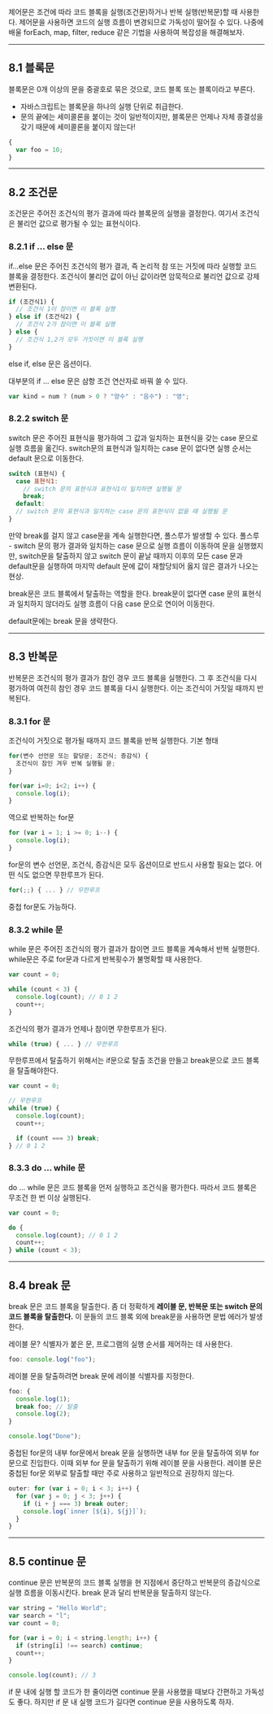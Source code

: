 제어문은 조건에 따라 코드 블록을 실행(조건문)하거나 반복 실행(반복문)할 때 사용한다. 제어문을 사용하면 코드의 실행 흐름이 변경되므로 가독성이 떨어질 수 있다.
나중에 배울 forEach, map, filter, reduce 같은 기법을 사용하여 복잡성을 해결해보자.

---

## 8.1 블록문

블록문은 0개 이상의 문을 중괄호로 묶은 것으로, 코드 블록 또는 블록이라고 부른다.

- 자바스크립트는 블록문을 하나의 실행 단위로 취급한다.
- 문의 끝에는 세미콜론을 붙이는 것이 일반적이지만, 블록문은 언제나 자체 종결성을 갖기 때문에 세미콜론을 붙이지 않는다!

```javascript
{
  var foo = 10;
}
```

---

## 8.2 조건문

조건문은 주어진 조건식의 평가 결과에 따라 블록문의 실행을 결정한다. 여기서 조건식은 불리언 값으로 평가될 수 있는 표현식이다.

### 8.2.1 if ... else 문

if...else 문은 주어진 조건식의 평가 결과, 즉 논리적 참 또는 거짓에 따라 실행할 코드 블록을 결정한다.
조건식이 불리언 값이 아닌 값이라면 암묵적으로 불리언 값으로 강제 변환된다.

```javascript
if (조건식1) {
  // 조건식 1이 참이면 이 블록 실행
} else if (조건식2) {
  // 조건식 2가 참이면 이 블록 실행
} else {
  // 조건식 1,2가 모두 거짓이면 이 블록 실행
}
```

else if, else 문은 옵션이다.

대부분의 if ... else 문은 삼항 조건 연산자로 바꿔 쓸 수 있다.

```javascript
var kind = num ? (num > 0 ? "양수" : "음수") : "영";
```

### 8.2.2 switch 문

switch 문은 주어진 표현식을 평가하여 그 값과 일치하는 표현식을 갖는 case 문으로 실행 흐름을 옮긴다.
switch문의 표현식과 일치하는 case 문이 없다면 실행 순서는 default 문으로 이동한다.

```javascript
switch (표현식) {
  case 표현식1:
    // switch 문의 표현식과 표현식1이 일치하면 실행될 문
    break;
  default:
  // switch 문의 표현식과 일치하는 case 문의 표현식이 없을 때 실행될 문
}
```

만약 break를 걸지 않고 case문을 계속 실행한다면, 폴스루가 발생할 수 있다.
폴스루 - switch 문의 평가 결과와 일치하는 case 문으로 실행 흐름이 이동하여 문을 실행했지만, switch문을 탈출하지 않고 switch 문이 끝날 때까지 이후의 모든 case 문과 default문을 실행하여 마지막 default 문에 값이 재할당되어 옳지 않은 결과가 나오는 현상.

break문은 코드 블록에서 탈출하는 역할을 한다. break문이 없다면 case 문의 표현식과 일치하지 않더라도 실행 흐름이 다음 case 문으로 연이어 이동한다.

default문에는 break 문을 생략한다.

---

## 8.3 반복문

반복문은 조건식의 평가 결과가 참인 경우 코드 블록을 실행한다. 그 후 조건식을 다시 평가하여 여전히 참인 경우 코드 블록을 다시 실행한다. 이는 조건식이 거짓일 때까지 반복된다.

### 8.3.1 for 문

조건식이 거짓으로 평가될 때까지 코드 블록을 반복 실행한다.
기본 형태

```javascript
for(변수 선언문 또는 할당문; 조건식; 증감식) {
  조건식이 참인 겨우 반복 실행될 문;
}

for(var i=0; i<2; i++) {
  console.log(i);
}
```

역으로 반복하는 for문

```javascript
for (var i = 1; i >= 0; i--) {
  console.log(i);
}
```

for문의 변수 선언문, 조건식, 증감식은 모두 옵션이므로 반드시 사용할 필요는 없다. 어떤 식도 없으면 무한루프가 된다.

```javascript
for(;;) { ... } // 무한루프
```

중첩 for문도 가능하다.

### 8.3.2 while 문

while 문은 주어진 조건식의 평가 결과가 참이면 코드 블록을 계속해서 반복 실행한다.
while문은 주로 for문과 다르게 반복횟수가 불명확할 때 사용한다.

```javascript
var count = 0;

while (count < 3) {
  console.log(count); // 0 1 2
  count++;
}
```

조건식의 평가 결과가 언제나 참이면 무한루프가 된다.

```javascript
while (true) { ... } // 무한루프
```

무한루프에서 탈출하기 위해서는 if문으로 탈출 조건을 만들고 break문으로 코드 블록을 탈출해야한다.

```javascript
var count = 0;

// 무한루프
while (true) {
  console.log(count);
  count++;

  if (count === 3) break;
} // 0 1 2
```

### 8.3.3 do ... while 문

do ... while 문은 코드 블록을 먼저 실행하고 조건식을 평가한다. 따라서 코드 블록은 무조건 한 번 이상 실행된다.

```javascript
var count = 0;

do {
  console.log(count); // 0 1 2
  count++;
} while (count < 3);
```

---

## 8.4 break 문

break 문은 코드 블록을 탈출한다. 좀 더 정확하게 **레이블 문, 반복문 또는 switch 문의 코드 블록을 탈출한다.** 이 문들의 코드 블록 외에 break문을 사용하면 문법 에러가 발생한다.

레이블 문?
식별자가 붙은 문, 프로그램의 실행 순서를 제어하는 데 사용한다.

```javascript
foo: console.log("foo");
```

레이블 문을 탈출하려면 break 문에 레이블 식별자를 지정한다.

```javascript
foo: {
  console.log(1);
  break foo; // 탈출
  console.log(2);
}

console.log("Done");
```

중첩된 for문의 내부 for문에서 break 문을 실행하면 내부 for 문을 탈출하여 외부 for 문으로 진입한다.
이때 외부 for 문을 탈출하기 위해 레이블 문을 사용한다.
레이블 문은 중첩된 for문 외부로 탈출할 때만 주로 사용하고 일반적으로 권장하지 않는다.

```javascript
outer: for (var i = 0; i < 3; i++) {
  for (var j = 0; j < 3; j++) {
    if (i + j === 3) break outer;
    console.log(`inner [${i}, ${j}]`);
  }
}
```

---

## 8.5 continue 문

continue 문은 반복문의 코드 블록 실행을 현 지점에서 중단하고 반복문의 증감식으로 실행 흐름을 이동시킨다. break 문과 달리 반복문을 탈출하지 않는다.

```javascript
var string = "Hello World";
var search = "l";
var count = 0;

for (var i = 0; i < string.length; i++) {
  if (string[i] !== search) continue;
  count++;
}

console.log(count); // 3
```

if 문 내에 실행 할 코드가 한 줄이라면 continue 문을 사용했을 때보다 간편하고 가독성도 좋다. 하지만 if 문 내 실행 코드가 길다면 continue 문을 사용하도록 하자.
